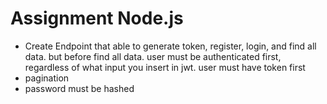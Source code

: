 # Assignment Node.js


- Create Endpoint that able to generate token, register, login, and find all data. but before find all data. user must be authenticated first, regardless of what input you insert in jwt. user must have token first
- pagination
- password must be hashed
